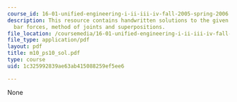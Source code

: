 ```yaml
---
course_id: 16-01-unified-engineering-i-ii-iii-iv-fall-2005-spring-2006
description: This resource contains handwritten solutions to the given problem seton
  bar forces, method of joints and superpositions.
file_location: /coursemedia/16-01-unified-engineering-i-ii-iii-iv-fall-2005-spring-2006/1c325992839ae63ab415088259ef5ee6_m10_ps10_sol.pdf
file_type: application/pdf
layout: pdf
title: m10_ps10_sol.pdf
type: course
uid: 1c325992839ae63ab415088259ef5ee6

---
```

None